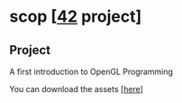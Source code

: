 # scop [[42](https://www.42.fr/) project]

## Project
A first introduction to OpenGL Programming

You can download the assets [[here](https://gist.github.com/zer0nim/94daa9b76ebe978cc3c6329f860d4716)]

